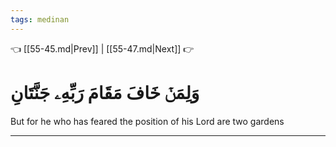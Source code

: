 ```yaml
---
tags: medinan
---
```


👈 [[55-45.md|Prev]] | [[55-47.md|Next]] 👉

# وَلِمَنۡ خَافَ مَقَامَ رَبِّهِۦ جَنَّتَانِ

But for he who has feared the position of his Lord are two gardens

---

